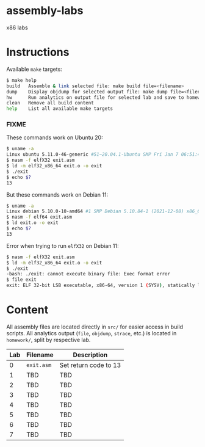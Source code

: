 # assembly-labs
x86 labs

# Instructions
Available `make` targets:
```bash
$ make help
build   Assemble & link selected file: make build file=<filename>
dump    Display objdump for selected output file: make dump file=<filename>
hw      Run analytics on output file for selected lab and save to homework/: make hw file=<filename> lab=<lab#>
clean   Remove all build content
help    List all available make targets
```

### FIXME
These commands work on Ubuntu 20:
```bash
$ uname -a
Linux ubuntu 5.11.0-46-generic #51~20.04.1-Ubuntu SMP Fri Jan 7 06:51:40 UTC 2022 x86_64 x86_64 x86_64 GNU/Linux
$ nasm -f elfX32 exit.asm
$ ld -m elf32_x86_64 exit.o -o exit
$ ./exit
$ echo $?
13
```

But these commands work on Debian 11:
```bash
$ uname -a
Linux debian 5.10.0-10-amd64 #1 SMP Debian 5.10.84-1 (2021-12-08) x86_64 GNU/Linux   
$ nasm -f elf64 exit.asm
$ ld exit.o -o exit
$ echo $?
13
```


Error when trying to run `elfX32` on Debian 11:
```bash
$ nasm -f elfX32 exit.asm
$ ld -m elf32_x86_64 exit.o -o exit
$ ./exit
-bash: ./exit: cannot execute binary file: Exec format error
$ file exit
exit: ELF 32-bit LSB executable, x86-64, version 1 (SYSV), statically linked, not stripped                                
```

# Content
All assembly files are located directly in `src/` for easier access in build scripts. All analytics
output (`file`, `objdump`, `strace`, etc.) is located in `homework/`, split by respective lab.

| Lab      | Filename | Description |
| ----------- | ----------- | -----------  |
| 0      | `exit.asm`       | Set return code to 13 |
| 1   | TBD        | TBD |
| 2   | TBD        | TBD |
| 3   | TBD        | TBD |
| 4   | TBD        | TBD |
| 5   | TBD        | TBD |
| 6   | TBD        | TBD |
| 7   | TBD        | TBD |
